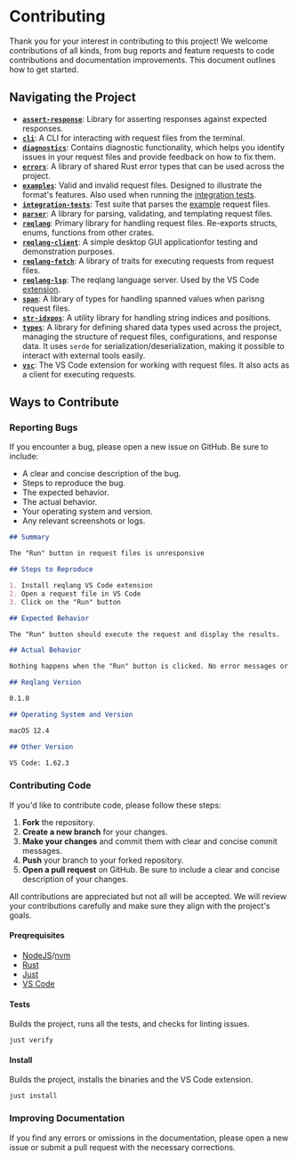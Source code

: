 # Contributing

Thank you for your interest in contributing to this project! We welcome contributions of all kinds, from bug reports and feature requests to code contributions and documentation improvements. This document outlines how to get started.

## Navigating the Project

- [**`assert-response`**](./assert-response/): Library for asserting responses against expected responses.
- [**`cli`**](./cli/): A CLI for interacting with request files from the terminal.
- [**`diagnostics`**](./diagnostics/): Contains diagnostic functionality, which helps you identify issues in your request files and provide feedback on how to fix them.
- [**`errors`**](./errors/): A library of shared Rust error types that can be used across the project.
- [**`examples`**](./examples/): Valid and invalid request files. Designed to illustrate the format's features. Also used when running the [integration tests](./integration-tests/).
- [**`integration-tests`**](./integration-tests/): Test suite that parses the [example](./examples/) request files.
- [**`parser`**](./parser/): A library for parsing, validating, and templating request files.
- [**`reqlang`**](./reqlang/): Primary library for handling request files. Re-exports structs, enums, functions from other crates.
- [**`reqlang-client`**](./reqlang-client/): A simple desktop GUI applicationfor testing and demonstration purposes.
- [**`reqlang-fetch`**](./reqlang-fetch/): A library of traits for executing requests from request files.
- [**`reqlang-lsp`**](./reqlang-lsp/): The reqlang language server. Used by the VS Code [extension](./vsc/).
- [**`span`**](./span/): A library of types for handling spanned values when parisng request files.
- [**`str-idxpos`**](./str-idxpos/): A utility library for handling string indices and positions.
- [**`types`**](./types/): A library for defining shared data types used across the project, managing the structure of request files, configurations, and response data. It uses `serde` for serialization/deserialization, making it possible to interact with external tools easily.
- [**`vsc`**](./vsc/): The VS Code extension for working with request files. It also acts as a client for executing requests.

## Ways to Contribute

### Reporting Bugs

If you encounter a bug, please open a new issue on GitHub. Be sure to include:

- A clear and concise description of the bug.
- Steps to reproduce the bug.
- The expected behavior.
- The actual behavior.
- Your operating system and version.
- Any relevant screenshots or logs.

```markdown
## Summary

The "Run" button in request files is unresponsive

## Steps to Reproduce

1. Install reqlang VS Code extension
2. Open a request file in VS Code
3. Click on the "Run" button

## Expected Behavior

The "Run" button should execute the request and display the results.

## Actual Behavior

Nothing happens when the "Run" button is clicked. No error messages or visual feedback is given.

## Reqlang Version

0.1.0

## Operating System and Version

macOS 12.4

## Other Version

VS Code: 1.62.3
```

### Contributing Code

If you'd like to contribute code, please follow these steps:

1. **Fork** the repository.
2. **Create a new branch** for your changes.
3. **Make your changes** and commit them with clear and concise commit messages.
4. **Push** your branch to your forked repository.
5. **Open a pull request** on GitHub. Be sure to include a clear and concise description of your changes.

All contributions are appreciated but not all will be accepted. We will review your contributions carefully and make sure they align with the project's goals.

#### Preqrequisites

- [NodeJS](https://nodejs.org/en/download/package-manager)/[nvm](https://github.com/nvm-sh/nvm)
- [Rust](https://rustup.rs/)
- [Just](https://just.systems/)
- [VS Code](https://code.visualstudio.com/)

#### Tests

Builds the project, runs all the tests, and checks for linting issues.

```shell
just verify
```

#### Install

Builds the project, installs the binaries and the VS Code extension.

```shell
just install
```

### Improving Documentation

If you find any errors or omissions in the documentation, please open a new issue or submit a pull request with the necessary corrections.
